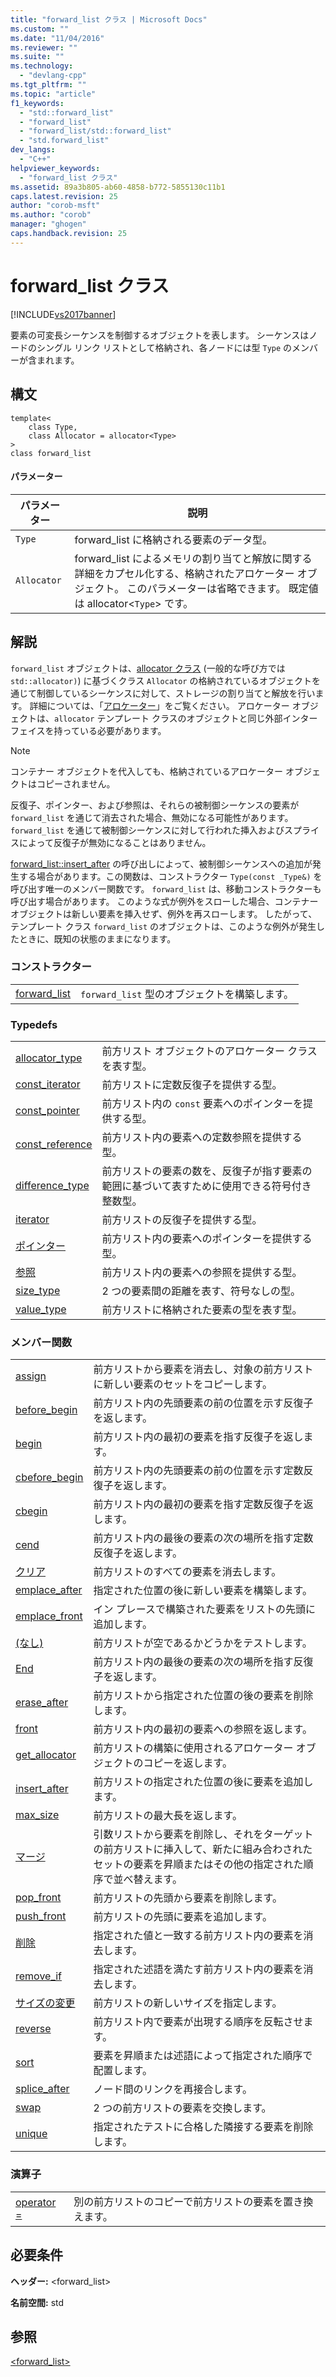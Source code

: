 ```yaml
---
title: "forward_list クラス | Microsoft Docs"
ms.custom: ""
ms.date: "11/04/2016"
ms.reviewer: ""
ms.suite: ""
ms.technology: 
  - "devlang-cpp"
ms.tgt_pltfrm: ""
ms.topic: "article"
f1_keywords: 
  - "std::forward_list"
  - "forward_list"
  - "forward_list/std::forward_list"
  - "std.forward_list"
dev_langs: 
  - "C++"
helpviewer_keywords: 
  - "forward_list クラス"
ms.assetid: 89a3b805-ab60-4858-b772-5855130c11b1
caps.latest.revision: 25
author: "corob-msft"
ms.author: "corob"
manager: "ghogen"
caps.handback.revision: 25
---
```

# forward_list クラス
[!INCLUDE[vs2017banner](../assembler/inline/includes/vs2017banner.md)]

要素の可変長シーケンスを制御するオブジェクトを表します。  シーケンスはノードのシングル リンク リストとして格納され、各ノードには型 `Type` のメンバーが含まれます。  
  
## 構文  
  
```  
template<  
    class Type,   
    class Allocator = allocator<Type>   
>  
class forward_list   
```  
  
#### パラメーター  
  
|パラメーター|説明|  
|------------|--------|  
|`Type`|forward\_list に格納される要素のデータ型。|  
|`Allocator`|forward\_list によるメモリの割り当てと解放に関する詳細をカプセル化する、格納されたアロケーター オブジェクト。  このパラメーターは省略できます。  既定値は allocator\<`Type`\> です。|  
  
## 解説  
 `forward_list` オブジェクトは、[allocator クラス](../standard-library/allocator-class.md) \(一般的な呼び方では `std::allocator)`\) に基づくクラス `Allocator` の格納されているオブジェクトを通じて制御しているシーケンスに対して、ストレージの割り当てと解放を行います。  詳細については、「[アロケーター](../Topic/Allocators.md)」をご覧ください。  アロケーター オブジェクトは、`allocator` テンプレート クラスのオブジェクトと同じ外部インターフェイスを持っている必要があります。  
  
> [!NOTE]
>  コンテナー オブジェクトを代入しても、格納されているアロケーター オブジェクトはコピーされません。  
  
 反復子、ポインター、および参照は、それらの被制御シーケンスの要素が `forward_list` を通じて消去された場合、無効になる可能性があります。  `forward_list` を通じて被制御シーケンスに対して行われた挿入およびスプライスによって反復子が無効になることはありません。  
  
 [forward\_list::insert\_after](../Topic/forward_list::insert_after.md) の呼び出しによって、被制御シーケンスへの追加が発生する場合があります。この関数は、コンストラクター `Type(const _Type&)` を呼び出す唯一のメンバー関数です。  `forward_list` は、移動コンストラクターも呼び出す場合があります。  このような式が例外をスローした場合、コンテナー オブジェクトは新しい要素を挿入せず、例外を再スローします。  したがって、テンプレート クラス `forward_list` のオブジェクトは、このような例外が発生したときに、既知の状態のままになります。  
  
### コンストラクター  
  
|||  
|-|-|  
|[forward\_list](../Topic/forward_list::forward_list.md)|`forward_list` 型のオブジェクトを構築します。|  
  
### Typedefs  
  
|||  
|-|-|  
|[allocator\_type](../Topic/forward_list::allocator_type.md)|前方リスト オブジェクトのアロケーター クラスを表す型。|  
|[const\_iterator](../Topic/forward_list::const_iterator.md)|前方リストに定数反復子を提供する型。|  
|[const\_pointer](../Topic/forward_list::const_pointer.md)|前方リスト内の `const` 要素へのポインターを提供する型。|  
|[const\_reference](../Topic/forward_list::const_reference.md)|前方リスト内の要素への定数参照を提供する型。|  
|[difference\_type](../Topic/forward_list::difference_type.md)|前方リストの要素の数を、反復子が指す要素の範囲に基づいて表すために使用できる符号付き整数型。|  
|[iterator](../Topic/forward_list::iterator.md)|前方リストの反復子を提供する型。|  
|[ポインター](../Topic/forward_list::pointer.md)|前方リスト内の要素へのポインターを提供する型。|  
|[参照](../Topic/forward_list::reference.md)|前方リスト内の要素への参照を提供する型。|  
|[size\_type](../Topic/forward_list::size_type.md)|2 つの要素間の距離を表す、符号なしの型。|  
|[value\_type](../Topic/forward_list::value_type.md)|前方リストに格納された要素の型を表す型。|  
  
### メンバー関数  
  
|||  
|-|-|  
|[assign](../Topic/forward_list::assign.md)|前方リストから要素を消去し、対象の前方リストに新しい要素のセットをコピーします。|  
|[before\_begin](../Topic/forward_list::before_begin.md)|前方リスト内の先頭要素の前の位置を示す反復子を返します。|  
|[begin](../Topic/forward_list::begin.md)|前方リスト内の最初の要素を指す反復子を返します。|  
|[cbefore\_begin](../Topic/forward_list::cbefore_begin.md)|前方リスト内の先頭要素の前の位置を示す定数反復子を返します。|  
|[cbegin](../Topic/forward_list::cbegin.md)|前方リスト内の最初の要素を指す定数反復子を返します。|  
|[cend](../Topic/forward_list::cend.md)|前方リスト内の最後の要素の次の場所を指す定数反復子を返します。|  
|[クリア](../Topic/forward_list::clear.md)|前方リストのすべての要素を消去します。|  
|[emplace\_after](../Topic/forward_list::emplace_after.md)|指定された位置の後に新しい要素を構築します。|  
|[emplace\_front](../Topic/forward_list::emplace_front.md)|イン プレースで構築された要素をリストの先頭に追加します。|  
|[\(なし\)](../Topic/forward_list::empty.md)|前方リストが空であるかどうかをテストします。|  
|[End](../Topic/forward_list::end.md)|前方リスト内の最後の要素の次の場所を指す反復子を返します。|  
|[erase\_after](../Topic/forward_list::erase_after.md)|前方リストから指定された位置の後の要素を削除します。|  
|[front](../Topic/forward_list::front.md)|前方リスト内の最初の要素への参照を返します。|  
|[get\_allocator](../Topic/forward_list::get_allocator.md)|前方リストの構築に使用されるアロケーター オブジェクトのコピーを返します。|  
|[insert\_after](../Topic/forward_list::insert_after.md)|前方リストの指定された位置の後に要素を追加します。|  
|[max\_size](../Topic/forward_list::max_size.md)|前方リストの最大長を返します。|  
|[マージ](../Topic/forward_list::merge.md)|引数リストから要素を削除し、それをターゲットの前方リストに挿入して、新たに組み合わされたセットの要素を昇順またはその他の指定された順序で並べ替えます。|  
|[pop\_front](../Topic/forward_list::pop_front.md)|前方リストの先頭から要素を削除します。|  
|[push\_front](../Topic/forward_list::push_front.md)|前方リストの先頭に要素を追加します。|  
|[削除](../Topic/forward_list::remove.md)|指定された値と一致する前方リスト内の要素を消去します。|  
|[remove\_if](../Topic/forward_list::remove_if.md)|指定された述語を満たす前方リスト内の要素を消去します。|  
|[サイズの変更](../Topic/forward_list::resize.md)|前方リストの新しいサイズを指定します。|  
|[reverse](../Topic/forward_list::reverse.md)|前方リスト内で要素が出現する順序を反転させます。|  
|[sort](../Topic/forward_list::sort.md)|要素を昇順または述語によって指定された順序で配置します。|  
|[splice\_after](../Topic/forward_list::splice_after.md)|ノード間のリンクを再接合します。|  
|[swap](../Topic/forward_list::swap.md)|2 つの前方リストの要素を交換します。|  
|[unique](../Topic/forward_list::unique.md)|指定されたテストに合格した隣接する要素を削除します。|  
  
### 演算子  
  
|||  
|-|-|  
|[operator \=](../Topic/forward_list::operator=.md)|別の前方リストのコピーで前方リストの要素を置き換えます。|  
  
## 必要条件  
 **ヘッダー:** \<forward\_list\>  
  
 **名前空間:** std  
  
## 参照  
 [\<forward\_list\>](../standard-library/forward-list.md)
